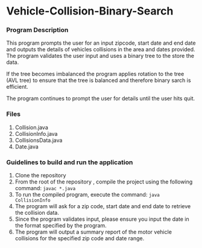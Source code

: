 # Vehicle-Collision-Binary-Search

### Program Description

This program prompts the user for an input zipcode, start date and end date and outputs the details of vehicles collisions in the area and dates provided. The program validates the user input and uses a binary tree to the store the data.

If the tree becomes imbalanced the program applies rotation to the tree (AVL tree) to ensure that the tree is balanced and therefore binary sarch is efficient.

The program continues to prompt the user for details until the user hits quit.

### Files

1. Collision.java
2. CollisionInfo.java
3. CollisionsData.java
4. Date.java

### Guidelines to build and run the application
1. Clone the repository
2. From the root of the repository , compile the project using the following command: 
`javac *.java`
3. To run the compiled program, execute the command: 
`java CollisionInfo`
4. The program will ask for a zip code, start date and end date to retrieve the collision data.
5. Since the program validates input, please ensure you input the date in the format specified by the program.
6. The program will output a summary report of the motor vehicle collisions for the specified zip code and date range.
